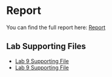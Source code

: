 # Report

You can find the full report here: [Report]([https://complete-modem-da6.notion.site/INDIAN-INSTITUTE-OF-GANDHINAGAR-1bf6b5bbdb0780b3bd08fca6ed7bf12f?pvs=4](https://iitgnacin-my.sharepoint.com/:f:/g/personal/22110217_iitgn_ac_in/Ernr6LynzDtDhwanATVXarEBFuQh2nBS_t3fg2JRfcIUJw?e=qMRFw9))

## Lab Supporting Files

- [Lab 9 Supporting File](https://iitgnacin-my.sharepoint.com/:f:/g/personal/22110217_iitgn_ac_in/ElWaKaGy13RLmcRt0-ZGnUIB2DeGOFbt7X9yMmg40PAuFA?e=tiaJKN)
- [Lab 9 Supporting File](https://iitgnacin-my.sharepoint.com/:f:/g/personal/22110217_iitgn_ac_in/ElWaKaGy13RLmcRt0-ZGnUIB2DeGOFbt7X9yMmg40PAuFA?e=tiaJKN)

